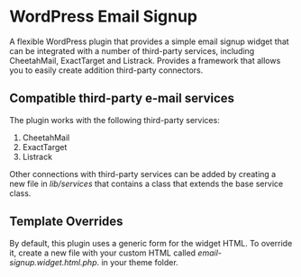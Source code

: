 WordPress Email Signup
======================

A flexible WordPress plugin that provides a simple email signup widget that can be integrated with a number of third-party services, including CheetahMail, ExactTarget and Listrack. Provides a framework that allows you to easily create addition third-party connectors.

Compatible third-party e-mail services
--------------------------------------

The plugin works with the following third-party services:

1. CheetahMail
2. ExactTarget
3. Listrack

Other connections with third-party services can be added by creating a new file in _lib/services_ that contains a class that extends the base service class.

Template Overrides
------------------

By default, this plugin uses a generic form for the widget HTML. To override it, create a new file with your custom HTML called _email-signup.widget.html.php_. in your theme folder.




